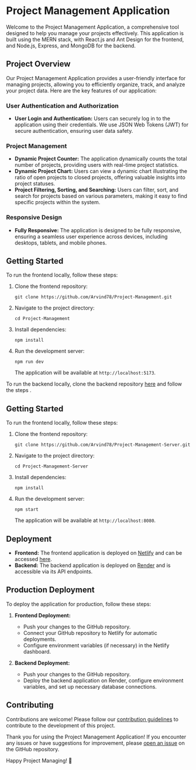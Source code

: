 # Project Management Application

Welcome to the Project Management Application, a comprehensive tool designed to help you manage your projects effectively. This application is built using the MERN stack, with React.js and Ant Design for the frontend, and Node.js, Express, and MongoDB for the backend. 

## Project Overview

Our Project Management Application provides a user-friendly interface for managing projects, allowing you to efficiently organize, track, and analyze your project data. Here are the key features of our application:

### User Authentication and Authorization

- **User Login and Authentication:** Users can securely log in to the application using their credentials. We use JSON Web Tokens (JWT) for secure authentication, ensuring user data safety.

### Project Management

- **Dynamic Project Counter:** The application dynamically counts the total number of projects, providing users with real-time project statistics.
- **Dynamic Project Chart:** Users can view a dynamic chart illustrating the ratio of open projects to closed projects, offering valuable insights into project statuses.
- **Project Filtering, Sorting, and Searching:** Users can filter, sort, and search for projects based on various parameters, making it easy to find specific projects within the system.

### Responsive Design

- **Fully Responsive:** The application is designed to be fully responsive, ensuring a seamless user experience across devices, including desktops, tablets, and mobile phones.

## Getting Started

To run the frontend locally, follow these steps:

1. Clone the frontend repository:
   ```
   git clone https://github.com/Arvind78/Project-Management.git
   ```

2. Navigate to the project directory:
   ```
   cd Project-Management
   ```

3. Install dependencies:
   ```
   npm install
   ```

4. Run the development server:
   ```
   npm run dev
   ```
   The application will be available at `http://localhost:5173`.

To run the backend locally, clone the backend repository [here](https://github.com/Arvind78/Project-Management-Server.git) and follow  the steps .

## Getting Started

To run the frontend locally, follow these steps:

1. Clone the frontend repository:
   ```
   git clone https://github.com/Arvind78/Project-Management-Server.git
   ```

2. Navigate to the project directory:
   ```
   cd Project-Management-Server
   ```

3. Install dependencies:
   ```
   npm install
   ```

4. Run the development server:
   ```
   npm start
   ```
   The application will be available at `http://localhost:8080`.


## Deployment

- **Frontend:** The frontend application is deployed on [Netlify](https://www.netlify.com/) and can be accessed [here](https://beautiful-youtiao-4f02df.netlify.app/#).
- **Backend:** The backend application is deployed on [Render](https://project-manegement.onrender.com/) and is accessible via its API endpoints.

## Production Deployment

To deploy the application for production, follow these steps:

1. **Frontend Deployment:**
   - Push your changes to the GitHub repository.
   - Connect your GitHub repository to Netlify for automatic deployments.
   - Configure environment variables (if necessary) in the Netlify dashboard.

2. **Backend Deployment:**
   - Push your changes to the GitHub repository.
   - Deploy the backend application on Render, configure environment variables, and set up necessary database connections.

## Contributing

Contributions are welcome! Please follow our [contribution guidelines](CONTRIBUTING.md) to contribute to the development of this project.

Thank you for using the Project Management Application! If you encounter any issues or have suggestions for improvement, please [open an issue](https://github.com/Arvind78/Project-Management/issues) on the GitHub repository.

Happy Project Managing! 🚀
